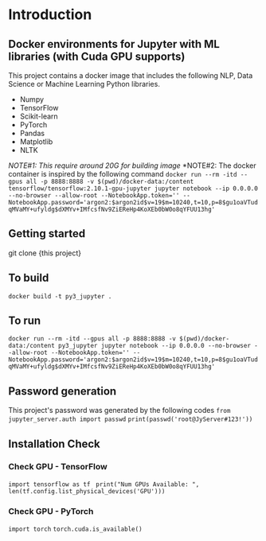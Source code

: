 # Introduction
## Docker environments for Jupyter with ML libraries (with Cuda GPU supports)
This project contains a docker image that includes the following NLP, Data Science or Machine Learning Python libraries.
- Numpy
- TensorFlow
- Scikit-learn
- PyTorch
- Pandas
- Matplotlib
- NLTK

*NOTE#1: This require around 20G for building image*
*NOTE#2: The docker container is inspired by the following command
` docker run --rm -itd --gpus all -p 8888:8888 -v $(pwd)/docker-data:/content tensorflow/tensorflow:2.10.1-gpu-jupyter jupyter notebook --ip 0.0.0.0 --no-browser --allow-root --NotebookApp.token='' --NotebookApp.password='argon2:$argon2id$v=19$m=10240,t=10,p=8$gu1oaVTudqMVaMY+ufyldg$dXMYv+IMfcsfNv9ZiEReHp4KoXEb0bW0o8qYFUU13hg' `

## Getting started
git clone {this project}

## To build
`docker build -t py3_jupyter .  `

## To run
`docker run --rm -itd --gpus all -p 8888:8888 -v $(pwd)/docker-data:/content py3_jupyter jupyter notebook --ip 0.0.0.0 --no-browser --allow-root --NotebookApp.token='' --NotebookApp.password='argon2:$argon2id$v=19$m=10240,t=10,p=8$gu1oaVTudqMVaMY+ufyldg$dXMYv+IMfcsfNv9ZiEReHp4KoXEb0bW0o8qYFUU13hg' `

## Password generation
This project's password was generated by the following codes
`from jupyter_server.auth import passwd`
`print(passwd('root@JyServer#123!'))`

## Installation Check

### Check GPU - TensorFlow 
`import tensorflow as tf `
`print("Num GPUs Available: ", len(tf.config.list_physical_devices('GPU'))) `

### Check GPU - PyTorch
`import torch`
`torch.cuda.is_available() `